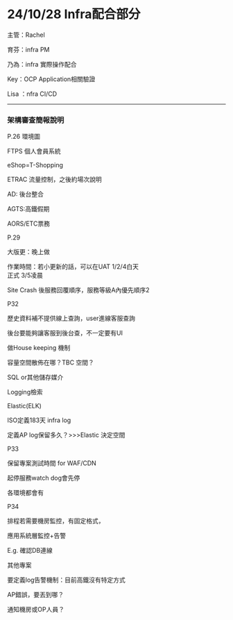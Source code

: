# 24/10/28 Infra配合部分

主管：Rachel

育芬：infra PM

乃為：infra 實際操作配合

Key：OCP Application相關驗證

Lisa ：nfra CI/CD



***

### &#x20;架構審查簡報說明



P.26 環境圖

FTPS 個人會員系統

eShop=T-Shopping

ETRAC 流量控制，之後約場次說明

AD: 後台整合

AGTS:高鐵假期

AORS/ETC票務

&#x20;

P.29

大版更：晚上做

作業時間：若小更新的話，可以在UAT 1/2/4白天\
正式 3/5凌晨

Site Crash 後服務回覆順序，服務等級A內優先順序2

&#x20;

P32

歷史資料補不提供線上查詢，user進線客服查詢

後台要能夠讓客服到後台查，不一定要有UI

做House keeping 機制

&#x20;

容量空間散佈在哪？TBC 空間？

SQL or其他儲存媒介\
&#x20;

&#x20;

Logging檢索

Elastic(ELK)

ISO定義183天 infra log

定義AP log保留多久？>>>Elastic 決定空間

&#x20;

P33

保留專案測試時間 for WAF/CDN

&#x20;

起停服務watch dog會先停

各環境都會有

&#x20;

P34

排程若需要機房監控，有固定格式，

&#x20;

應用系統層監控+告警

E.g. 確認DB連線

其他專案

&#x20;

要定義log告警機制：目前高鐵沒有特定方式

AP錯誤，要丟到哪？

通知機房或OP人員？
